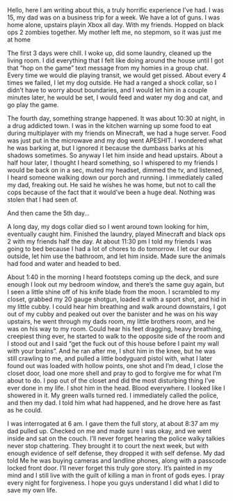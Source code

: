 Hello, here I am writing about this, a truly horrific experience I’ve had. I was 15, my dad was on a business trip for a week. We have a lot of guns. I was home alone, upstairs playin Xbox all day. With my friends. Hopped on black ops 2 zombies together. My mother left me, no stepmom, so it was just me at home 

The first 3 days were chill. I woke up, did some laundry, cleaned up the living room. I did everything that I felt like doing around the house until I got that “hop on the game” text message from my homies in a group chat. Every time we would die playing transit, we would get pissed. About every 4 times we failed, I let my dog outside. He had a ranged a shock collar, so I didn’t have to worry about boundaries, and I would let him in a couple minutes later, he would be set, I would feed and water my dog and cat, and go play the game. 

The fourth day, something strange happened. It was about 10:30 at night, in a drug addicted town. I was in the kitchen warning up some food to eat during multiplayer with my friends on Minecraft, we had a huge server. Food was just put in the microwave and my dog went APESHIT. I wondered what he was barking at, but I ignored it because the dumbass barks at his shadows sometimes. So anyway I let him inside and head upstairs. About a half hour later, I thought I heard something, so I whispered to my friends I would be back on in a sec, muted my headset, dimmed the tv, and listened, I heard someone walking down our porch and running. I immediately called my dad, freaking out. He said he wishes he was home, but not to call the cops because of the fact that it would’ve been a huge deal. Nothing was stolen that I had seen of. 

And then came the 5th day…

A long day, my dogs collar died so I went around town looking for him, eventually caught him. Finished the laundry, played Minecraft and black ops 2 with my friends half the day. At about 11:30 pm I told my friends I was going to bed because I had a lot of chores to do tomorrow. I let our dog outside, let him use the bathroom, and let him inside. Made sure the animals had food and water and headed to bed. 

About 1:40 in the morning I heard footsteps coming up the deck, and sure enough I look out my bedroom window, and there’s the same guy again, but I seen a little shine off of his knife blade from the moon. I scrambled to my closet, grabbed my 20 gauge shotgun, loaded it with a sport shot, and hid in my little cubby. I could hear him breathing and walk around downstairs, I got out of my cubby and peaked out over the banister and he was on his way upstairs, he went through my dads room, my little brothers room, and he was on his way to my room. Could hear his feet dragging, heavy breathing, creepiest thing ever, he started to walk to the opposite side of the room and I stood out and I said “get the fuck out of this house before I paint my wall with your brains”. And he ran after me, I shot him in the knee, but he was still crawling to me, and pulled a little bodyguard pistol with, what I later found out was loaded with hollow points, one shot and I’m dead, I close the closet door, load one more shell and pray to god to forgive me for what I’m about to do. I pop out of the closet and did the most disturbing thing I’ve ever done in my life. I shot him in the head. Blood everywhere. I looked like I showered in it. My green walls turned red. I immediately called the police, and then my dad. I told him what had happened, and he drove here as fast as he could.

I was interrogated at 6 am. I gave them the full story, at about 8:37 am my dad pulled up. Checked on me and made sure I was okay, and we went inside and sat on the couch. I’ll never forget hearing the police walky talkies never stop chattering. They brought it to court the next week, but with enough evidence of self defense, they dropped it with self defense. My dad told
Me he was buying cameras and landline phones, along with a passcode locked front door. I’ll never forget this truly gore story. It’s painted in my mind and I still live with the guilt of killing a man in front of gods eyes. I pray every night for forgiveness. I hope you guys understand I did what I did to save my own life.